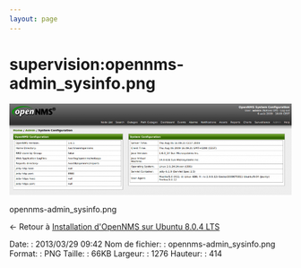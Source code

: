 ```yaml
---
layout: page
---
```


supervision:opennms-admin\_sysinfo.png
======================================

[![opennms-admin\_sysinfo.png](../../assets/media/supervision/opennms-admin_sysinfo.png@cache=&w=900&h=292 "opennms-admin_sysinfo.png")](../../assets/media/supervision/opennms-admin_sysinfo.png@cache= "Afficher le fichier original")

opennms-admin\_sysinfo.png

← Retour à [Installation d'OpenNMS sur Ubuntu 8.0.4
LTS](../../opennms/install-on-ubuntu.html "opennms:install-on-ubuntu")

Date:
:   2013/03/29 09:42
Nom de fichier:
:   opennms-admin\_sysinfo.png
Format:
:   PNG
Taille:
:   66KB
Largeur:
:   1276
Hauteur:
:   414

